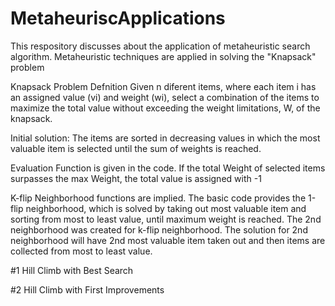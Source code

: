 # MetaheuriscApplications
This respository discusses about the application of metaheuristic search algorithm. Metaheuristic techniques are applied in solving the "Knapsack" problem

Knapsack Problem Defnition Given n diferent items, where each item i has an assigned value (vi) and weight (wi), select a combination of the items to maximize the total value without exceeding the weight limitations, W, of the knapsack.

Initial solution: The items are sorted in decreasing values in which the most valuable item is selected until the sum of weights is reached. 

Evaluation Function is given in the code. If the total Weight of selected items surpasses the max Weight, the total value is assigned with -1 

K-flip Neighborhood functions are implied. The basic code provides the 1-flip neighborhood, which is solved by taking out most valuable item and sorting from most to least value, until maximum weight is reached. The 2nd neighborhood was created for k-flip neighborhood. The solution for 2nd neighborhood will have 2nd most valuable item taken out and then items are collected from most to least value. 

#1 Hill Climb with Best Search

#2 Hill Climb with First Improvements






